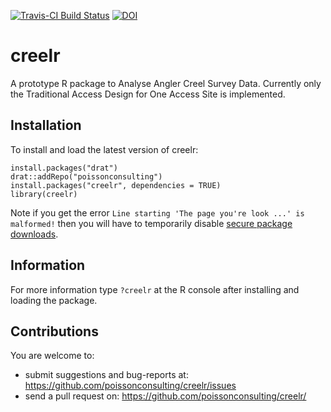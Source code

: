 [![Travis-CI Build Status](https://travis-ci.org/poissonconsulting/creelr.png?branch=master)](https://travis-ci.org/poissonconsulting/creel)
[![DOI](https://zenodo.org/badge/doi/10.5281/zenodo.28546.svg)](http://dx.doi.org/10.5281/zenodo.28546)

# creelr
 
A prototype R package to Analyse Angler Creel Survey Data. Currently only the
Traditional Access Design for One Access Site is implemented.

## Installation

To install and load the latest version of creelr:

```
install.packages("drat")
drat::addRepo("poissonconsulting")
install.packages("creelr", dependencies = TRUE)
library(creelr)
```

Note if you get the error
`Line starting 'The page you're look ...' is malformed!`
then you will have to temporarily disable [secure package downloads](https://support.rstudio.com/hc/en-us/articles/206827897-Secure-Package-Downloads-for-R).

## Information

For more information type `?creelr` at the R console after installing and
loading the package.
    
## Contributions

You are welcome to:

* submit suggestions and bug-reports at: https://github.com/poissonconsulting/creelr/issues
* send a pull request on: https://github.com/poissonconsulting/creelr/
